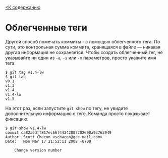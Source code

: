 [<К содержанию](./%D0%9F%D1%80%D0%BE%D1%87%D1%82%D0%B8.md)

# Облегченные теги

Другой способ помечать коммиты - с помощью облегченного тега. По сути, это контрольная сумма коммита, хранящаяся в файле — никакая другая информация не сохраняется. Чтобы создать облегченный тег, не указывайте ни один из `-a`, `-s` или `-m` параметров, просто укажите имя тега:

```bush=
$ git tag v1.4-lw
$ git tag
v0.1
v1.3
v1.4
v1.4-lw
v1.5
```

На этот раз, если запустите `git show` по тегу, не увидите дополнительную информацию о теге. Команда просто показывает фиксацию:

```bush=
$ git show v1.4-lw
commit ca82a6dff817ec66f44342007202690a93763949
Author: Scott Chacon <schacon@gee-mail.com>
Date:   Mon Mar 17 21:52:11 2008 -0700

    Change version number
```
